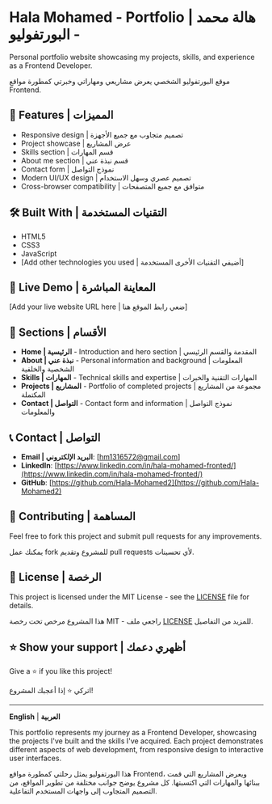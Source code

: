 # Hala Mohamed - Portfolio | هالة محمد - البورتفوليو

Personal portfolio website showcasing my projects, skills, and experience as a Frontend Developer.

موقع البورتفوليو الشخصي يعرض مشاريعي ومهاراتي وخبرتي كمطورة مواقع Frontend.

## 🚀 Features | المميزات
- Responsive design | تصميم متجاوب مع جميع الأجهزة
- Project showcase | عرض المشاريع
- Skills section | قسم المهارات
- About me section | قسم نبذة عني
- Contact form | نموذج التواصل
- Modern UI/UX design | تصميم عصري وسهل الاستخدام
- Cross-browser compatibility | متوافق مع جميع المتصفحات

## 🛠️ Built With | التقنيات المستخدمة
- HTML5
- CSS3
- JavaScript
- [Add other technologies you used | أضيفي التقنيات الأخرى المستخدمة]

## 📱 Live Demo | المعاينة المباشرة
[Add your live website URL here | ضعي رابط الموقع هنا]

## 🎯 Sections | الأقسام
- **Home | الرئيسية** - Introduction and hero section | المقدمة والقسم الرئيسي
- **About | نبذة عني** - Personal information and background | المعلومات الشخصية والخلفية
- **Skills | المهارات** - Technical skills and expertise | المهارات التقنية والخبرات
- **Projects | المشاريع** - Portfolio of completed projects | مجموعة من المشاريع المكتملة
- **Contact | التواصل** - Contact form and information | نموذج التواصل والمعلومات

## 📞 Contact | التواصل
- **Email | البريد الإلكتروني**: [hm1316572@gmail.com]
- **LinkedIn**: [https://www.linkedin.com/in/hala-mohamed-fronted/](https://www.linkedin.com/in/hala-mohamed-fronted/)
- **GitHub**: [https://github.com/Hala-Mohamed2](https://github.com/Hala-Mohamed2)

## 🤝 Contributing | المساهمة
Feel free to fork this project and submit pull requests for any improvements.

يمكنك عمل fork للمشروع وتقديم pull requests لأي تحسينات.

## 📝 License | الرخصة
This project is licensed under the MIT License - see the [LICENSE](LICENSE) file for details.

هذا المشروع مرخص تحت رخصة MIT - راجعي ملف [LICENSE](LICENSE) للمزيد من التفاصيل.

## ⭐ Show your support | أظهري دعمك
Give a ⭐️ if you like this project!

اتركي ⭐️ إذا أعجبك المشروع!

---

**English** | **العربية**

This portfolio represents my journey as a Frontend Developer, showcasing the projects I've built and the skills I've acquired. Each project demonstrates different aspects of web development, from responsive design to interactive user interfaces.

هذا البورتفوليو يمثل رحلتي كمطورة مواقع Frontend، ويعرض المشاريع التي قمت ببنائها والمهارات التي اكتسبتها. كل مشروع يوضح جوانب مختلفة من تطوير المواقع، من التصميم المتجاوب إلى واجهات المستخدم التفاعلية.
